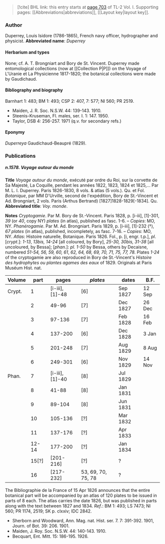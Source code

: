 > [!cite] BHL link: this entry starts at [page 703](https://www.biodiversitylibrary.org/page/33120834) of TL-2 Vol. I.
> Supporting pages: [[Abbreviations|abbreviations]], [[Layout key|layout key]].

### Author

Duperrey, Louis Isidore (1786-1865), French navy officer, hydrographer and physicist. 
**Abbreviated name**: *Duperrey*

#### Herbarium and types

None; cf. A. T. Brongniart and Bory de St. Vincent. Duperrey made entomological collections (now at [[Collection P|P]]) on the Voyage of L'Uranie et La Physicienne 1817-1820; the botanical collections were made by Gaudichaud.

#### Bibliography and biography

Barnhart 1: 483; BM 1: 493; CSP 2: 407, 7: 577; NI 560; PR 2519.
- Maiden, J. R. Soc. N.S.W. 44: 139-143. 1910.
- Steenis-Kruseman, Fl. males, ser. I. 1: 147. 1950.
- Taylor, DSB 4: 256-257. 1971 (q.v. for secondary refs.)

#### Eponymy

*Duperreya* Gaudichaud-Beaupré (1829).

### Publications

##### n.1578. Voyage autour du monde

**Title**
*Voyage autour du monde*, exécuté par ordre du Roi, sur la corvette de Sa Majesté, La Coquille, pendant les années 1822, 1823, 1824 et 1825,... Par M. L. I. Duperrey. Paris 1826-1830, 8 vols. & atlas (5 vols.). Qu. et Fol. *Botanique*, par MM D'Urville, second de l'expédition, Bory de St.-Vincent et Ad. Brongniart, 2 vols. Paris (Arthus Bertrand) \[1827\]1828-1829\[-1834\]. Qu.
**Abbreviated title**: *Voy. monde*.

**Notes**
*Cryptogamie*. Par M. Bory de St.-Vincent. Paris 1828, p. \[i-iii\], \[1\]-301, *39* (or *40*, copy NY) *plates* (in atlas), published as fasc. 1-6. – *Copies*: MO, NY.
*Phanérogamie*. Par M. Ad. Brongniart. Paris 1829, p. \[i-iii\], \[1\]-232 (†), *67 plates* (in atlas), published, incompletely, as fasc. 7-16. – *Copies*: MO, NY.
*Atlas*: Histoire naturelle, Botanique. Paris 1826. Fol., p. \[i, engr. t.p.\], *pl*. \[*crypt*.\]: *1-13*, *13bis, 14-24* \[all coloured, by Bory\], *25-30, 30bis, 31-38* \[all uncoloured, by Bessa\]; \[*phan*.\]: *pl. 1-50* by Bessa, others by Decaisne, numbered *51-54, 56, 59, 60, 61*, *62, 64, 68, 69, 70, 71, 75, 77, 78.* Plates *1-24* of the cryptogamie are also reproduced in Bory de St.-Vincent's *Histoire des hydrophytes ou plantes agames des eaux* of 1829. Originals at Paris Muséum Hist. nat.

|Volume	|part	|pages	|*plates*	|dates	|B.F.|
|---	|---	|---	|---	|---	|---	|
|Crypt.	|1	|\[i-iii\], \[1\]-48	|\[6\]	|Sep 1827	|12 Sep|
|	|2	|49-96	|\[7\]	|Dec 1827	|26 Dec|
|	|3	|97-136	|\[7\]	|Feb 1828	|16 Feb|
|	|4	|137-200	|\[6\]	|Dec 1828	|3 Jan|
|	|5	|201-248	|\[7\]	|Aug 1829	|8 Aug|
|	|6	|249-301	|\[6\]	|Nov 1829	|14 Nov|
|Phan.	|7	|\[i-iii\], \[1\]-40	|\[8\]	|Jul 1829|
|	|8	|41-88	|\[8\]	|Jan 1831|
|	|9	|89-104	|\[8\]	|Jun 1831|
|	|10	|105-136	|\[?\]	|Mar 1832|
|	|11	|137-176	|\[?\]	|Apr 1833|
|	|12-14	|177-200	|\[?\]	|Jan 1834|
|	|15\[?\]	|\[201-216\]	|\[?\]	|?|
|	|16	|\[217-232\]	|53, 69, 70, 75, 78	|?|

The Bibliographie de la France of 15 Apr 1826 announces that the entire botanical part will be accompanied by an atlas of 120 plates to be issued in parts of 8 each. The atlas carries the date 1826, but was published in parts along with the text between 1827 and 1834.
*Ref*.: BM 1: 493; LS 7473; NI 560; PR 1174, 2519; SK p. clxxiv; IDC 2842.
- Sherborn and Woodward, Ann. Mag. nat. Hist. ser. 7. 7: 391-392. 1901, Journ. of Bot. 39: 206. 1901.
- Maiden, J. Roy. Soc. N.S.W. 44: 140-143. 1910.
- Becquart, Ent. Mitt. 15: 186-195. 1926.

